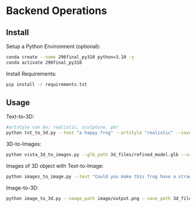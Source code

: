 # Backend Operations

## Install

Setup a Python Environment (optional):

```bash
conda create --name 296final_py310 python=3.10 -y
conda activate 296final_py310
```

Install Requirements:

```bash
pip install -r requirements.txt
```

## Usage

Text-to-3D:

```bash
#artstyle can be: realistic, sculpture, pbr
python txt_to_3d.py --text "a happy frog" --artstyle "realistic" --save_path 3d_files
```

3D-to-Images:

```bash
python vista_3d_to_images.py --glb_path 3d_files/refined_model.glb --save_path images
```

Images of 3D object with Text-to-Image:

```bash
python images_to_image.py --text "Could you make this frog have a straw hat?" --images_path images --save_path image
```

Image-to-3D:

```bash
python image_to_3d.py --image_path image/output.png --save_path 3d_files
```